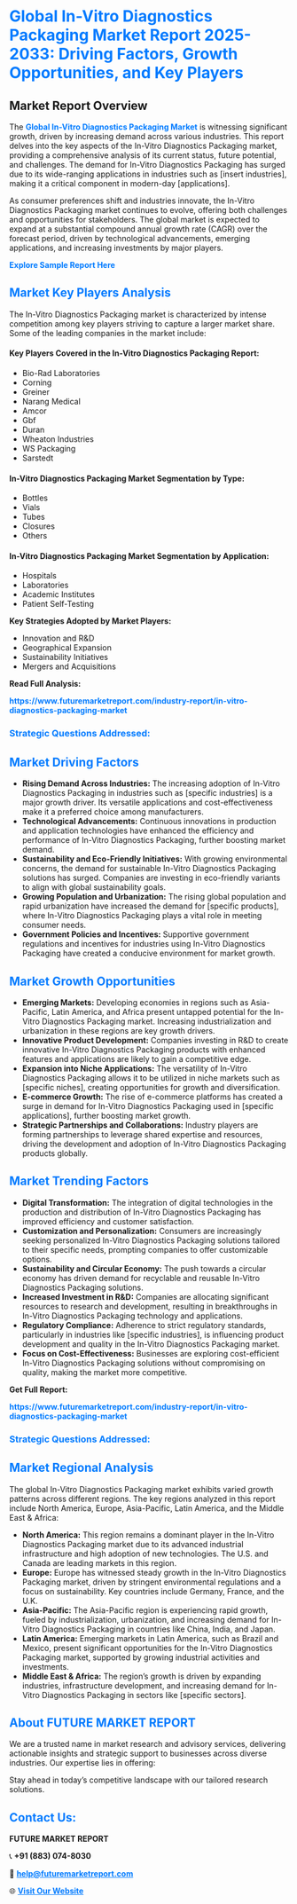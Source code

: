 <h1 style="color: #007BFF;">Global In-Vitro Diagnostics Packaging Market Report 2025-2033: Driving Factors, Growth Opportunities, and Key Players</h1>

<section id="overview">
<h2>Market Report Overview</h2>
<p>The <a href="https://www.futuremarketreport.com/industry-report/in-vitro-diagnostics-packaging-market" style="color: #007BFF; text-decoration: none;"><strong>Global In-Vitro Diagnostics Packaging Market</strong></a> is witnessing significant growth, driven by increasing demand across various industries. This report delves into the key aspects of the In-Vitro Diagnostics Packaging market, providing a comprehensive analysis of its current status, future potential, and challenges. The demand for In-Vitro Diagnostics Packaging has surged due to its wide-ranging applications in industries such as [insert industries], making it a critical component in modern-day [applications].</p>
<p>As consumer preferences shift and industries innovate, the In-Vitro Diagnostics Packaging market continues to evolve, offering both challenges and opportunities for stakeholders. The global market is expected to expand at a substantial compound annual growth rate (CAGR) over the forecast period, driven by technological advancements, emerging applications, and increasing investments by major players.</p>
</section>

<section id="overview">
<p><a href="https://www.futuremarketreport.com/request-sample/reportId=63451" style="color: #007BFF; text-decoration: none;"><strong>Explore Sample Report Here</strong></a></p>
</section>

<section id="key-players">
<h2 style="color: #007BFF;">Market Key Players Analysis</h2>
<p>The In-Vitro Diagnostics Packaging market is characterized by intense competition among key players striving to capture a larger market share. Some of the leading companies in the market include:</p>
<h4>Key Players Covered in the In-Vitro Diagnostics Packaging Report:</h4>
<ul><li>Bio-Rad Laboratories</li><li>Corning</li><li>Greiner</li><li>Narang Medical</li><li>Amcor</li><li>Gbf</li><li>Duran</li><li>Wheaton Industries</li><li>WS Packaging</li><li>Sarstedt</li></ul>
<h4>In-Vitro Diagnostics Packaging Market Segmentation by Type:</h4>
<ul><li>Bottles</li><li>Vials</li><li>Tubes</li><li>Closures</li><li>Others</li></ul>

<h4>In-Vitro Diagnostics Packaging Market Segmentation by Application:</h4>
<ul><li>Hospitals</li><li>Laboratories</li><li>Academic Institutes</li><li>Patient Self-Testing</li></ul>
<p><strong>Key Strategies Adopted by Market Players:</strong></p>
<ul>
<li>Innovation and R&D</li>
<li>Geographical Expansion</li>
<li>Sustainability Initiatives</li>
<li>Mergers and Acquisitions</li>
</ul>
</section>

<section>
<p><strong>Read Full Analysis: </strong></p><a href="https://www.futuremarketreport.com/industry-report/in-vitro-diagnostics-packaging-market" style="color: #007BFF; text-decoration: none;"><strong>https://www.futuremarketreport.com/industry-report/in-vitro-diagnostics-packaging-market</strong></a>
<h3 style="color: #007BFF;">Strategic Questions Addressed:</h3>
</section>

<section id="driving-factors">
<h2 style="color: #007BFF;">Market Driving Factors</h2>
<ul>
<li><strong>Rising Demand Across Industries:</strong> The increasing adoption of In-Vitro Diagnostics Packaging in industries such as [specific industries] is a major growth driver. Its versatile applications and cost-effectiveness make it a preferred choice among manufacturers.</li>
<li><strong>Technological Advancements:</strong> Continuous innovations in production and application technologies have enhanced the efficiency and performance of In-Vitro Diagnostics Packaging, further boosting market demand.</li>
<li><strong>Sustainability and Eco-Friendly Initiatives:</strong> With growing environmental concerns, the demand for sustainable In-Vitro Diagnostics Packaging solutions has surged. Companies are investing in eco-friendly variants to align with global sustainability goals.</li>
<li><strong>Growing Population and Urbanization:</strong> The rising global population and rapid urbanization have increased the demand for [specific products], where In-Vitro Diagnostics Packaging plays a vital role in meeting consumer needs.</li>
<li><strong>Government Policies and Incentives:</strong> Supportive government regulations and incentives for industries using In-Vitro Diagnostics Packaging have created a conducive environment for market growth.</li>
</ul>
</section>

<section id="growth-opportunities">
<h2 style="color: #007BFF;">Market Growth Opportunities</h2>
<ul>
<li><strong>Emerging Markets:</strong> Developing economies in regions such as Asia-Pacific, Latin America, and Africa present untapped potential for the In-Vitro Diagnostics Packaging market. Increasing industrialization and urbanization in these regions are key growth drivers.</li>
<li><strong>Innovative Product Development:</strong> Companies investing in R&D to create innovative In-Vitro Diagnostics Packaging products with enhanced features and applications are likely to gain a competitive edge.</li>
<li><strong>Expansion into Niche Applications:</strong> The versatility of In-Vitro Diagnostics Packaging allows it to be utilized in niche markets such as [specific niches], creating opportunities for growth and diversification.</li>
<li><strong>E-commerce Growth:</strong> The rise of e-commerce platforms has created a surge in demand for In-Vitro Diagnostics Packaging used in [specific applications], further boosting market growth.</li>
<li><strong>Strategic Partnerships and Collaborations:</strong> Industry players are forming partnerships to leverage shared expertise and resources, driving the development and adoption of In-Vitro Diagnostics Packaging products globally.</li>
</ul>
</section>

<section id="trending-factors">
<h2 style="color: #007BFF;">Market Trending Factors</h2>
<ul>
<li><strong>Digital Transformation:</strong> The integration of digital technologies in the production and distribution of In-Vitro Diagnostics Packaging has improved efficiency and customer satisfaction.</li>
<li><strong>Customization and Personalization:</strong> Consumers are increasingly seeking personalized In-Vitro Diagnostics Packaging solutions tailored to their specific needs, prompting companies to offer customizable options.</li>
<li><strong>Sustainability and Circular Economy:</strong> The push towards a circular economy has driven demand for recyclable and reusable In-Vitro Diagnostics Packaging solutions.</li>
<li><strong>Increased Investment in R&D:</strong> Companies are allocating significant resources to research and development, resulting in breakthroughs in In-Vitro Diagnostics Packaging technology and applications.</li>
<li><strong>Regulatory Compliance:</strong> Adherence to strict regulatory standards, particularly in industries like [specific industries], is influencing product development and quality in the In-Vitro Diagnostics Packaging market.</li>
<li><strong>Focus on Cost-Effectiveness:</strong> Businesses are exploring cost-efficient In-Vitro Diagnostics Packaging solutions without compromising on quality, making the market more competitive.</li>
</ul>
</section>

<section>
<p><strong>Get Full Report: </strong></p><a href="https://www.futuremarketreport.com/industry-report/in-vitro-diagnostics-packaging-market" style="color: #007BFF; text-decoration: none;"><strong>https://www.futuremarketreport.com/industry-report/in-vitro-diagnostics-packaging-market</strong></a>
<h3 style="color: #007BFF;">Strategic Questions Addressed:</h3>
</section>


<section id="regional-analysis">
<h2 style="color: #007BFF;">Market Regional Analysis</h2>
<p>The global In-Vitro Diagnostics Packaging market exhibits varied growth patterns across different regions. The key regions analyzed in this report include North America, Europe, Asia-Pacific, Latin America, and the Middle East & Africa:</p>
<ul>
<li><strong>North America:</strong> This region remains a dominant player in the In-Vitro Diagnostics Packaging market due to its advanced industrial infrastructure and high adoption of new technologies. The U.S. and Canada are leading markets in this region.</li>
<li><strong>Europe:</strong> Europe has witnessed steady growth in the In-Vitro Diagnostics Packaging market, driven by stringent environmental regulations and a focus on sustainability. Key countries include Germany, France, and the U.K.</li>
<li><strong>Asia-Pacific:</strong> The Asia-Pacific region is experiencing rapid growth, fueled by industrialization, urbanization, and increasing demand for In-Vitro Diagnostics Packaging in countries like China, India, and Japan.</li>
<li><strong>Latin America:</strong> Emerging markets in Latin America, such as Brazil and Mexico, present significant opportunities for the In-Vitro Diagnostics Packaging market, supported by growing industrial activities and investments.</li>
<li><strong>Middle East & Africa:</strong> The region’s growth is driven by expanding industries, infrastructure development, and increasing demand for In-Vitro Diagnostics Packaging in sectors like [specific sectors].</li>
</ul>
</section>

<footer>
<h2 style="color: #007BFF;">About FUTURE MARKET REPORT</h2>
<p>We are a trusted name in market research and advisory services, delivering actionable insights and strategic support to businesses across diverse industries. Our expertise lies in offering:</p>

<p>Stay ahead in today’s competitive landscape with our tailored research solutions.</p>

<h2 style="color: #007BFF;">Contact Us:</h2>
<p><strong>FUTURE MARKET REPORT</strong></p>
<p>📞 <strong>+91 (883) 074-8030</strong></p>
<p>📧 <strong><a href="mailto:help@futuremarketreport.com" style="color: #007BFF;">help@futuremarketreport.com</a></strong></p>
<p>🌐 <strong><a href="https://www.futuremarketreport.com/" style="color: #007BFF;">Visit Our Website</a></strong></p>
</footer>